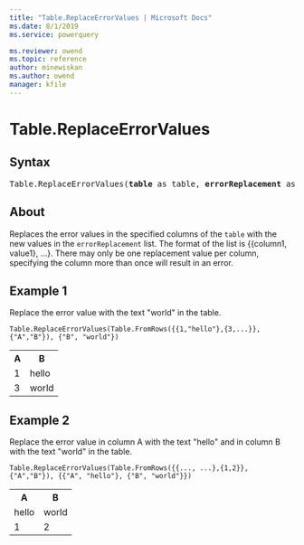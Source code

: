```yaml
---
title: "Table.ReplaceErrorValues | Microsoft Docs"
ms.date: 8/1/2019
ms.service: powerquery

ms.reviewer: owend
ms.topic: reference
author: minewiskan
ms.author: owend
manager: kfile
---
```

# Table.ReplaceErrorValues

## Syntax

<pre>
Table.ReplaceErrorValues(<b>table</b> as table, <b>errorReplacement</b> as list) as table
</pre>
  
## About  
Replaces the error values in the specified columns of the `table` with the new values in the `errorReplacement` list. The format of the list is {{column1, value1}, …}. There may only be one replacement value per column, specifying the column more than once will result in an error.

## Example 1
Replace the error value with the text "world" in the table.

```powerquery-m
Table.ReplaceErrorValues(Table.FromRows({{1,"hello"},{3,...}}, {"A","B"}), {"B", "world"})
```

<table> <tr> <th>A</th> <th>B</th> </tr> <tr> <td>1</td> <td>hello</td> </tr> <tr> <td>3</td> <td>world</td> </tr> </table>

## Example 2
Replace the error value in column A with the text "hello" and in column B with the text "world" in the table.

```powerquery-m
Table.ReplaceErrorValues(Table.FromRows({{..., ...},{1,2}}, {"A","B"}), {{"A", "hello"}, {"B", "world"}})
```

<table> <tr> <th>A</th> <th>B</th> </tr> <tr> <td>hello</td> <td>world</td> </tr> <tr> <td>1</td> <td>2</td> </tr> </table>
